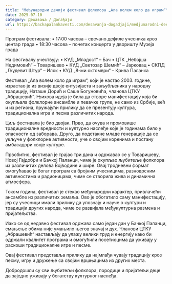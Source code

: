 ```yaml
---
title: "Међународни дечији фестивал фолклора „Ала волем коло да играм“"
date: 2025-07-10
category: Дешавања / Догађаји
url: https://backapalankavesti.com/desavanja-dogadjaji/medjunarodni-deciji-festival-folklora-ala-volem-kolo-da-igram/
---
```


Програм фестивала:
• 17:00 часова – свечано дефиле учесника кроз центар града
• 18:30 часова – почетак концерта у дворишту Музеја града

На фестивалу учествују:
• КУД „Младост“ – Бач
• ЦТК „Небојша Недимовић“ – Товаришево
• КУД „Светозар Шемић“ – Јарковац
• СКПД „Људевит Штур“ – Илок
• КУД „8-ми октомври“ – Крива Паланка

Фестивал „Ала волем коло да играм“, који је настао 2003. године, израстао је из визије двоје ентузијаста и заљубљеника у народну традицију, Наташе Дорић и Саше Богуновића, чланова ЦТКУ „Абрашевић“. Њихова идеја је била да створе манифестацију која би окупљала фолклорне ансамбле и певачке групе, не само из Србије, већ и из региона, пружајући прилику да се презентују култура, традиционална игра и песма различитих народа.

Циљ фестивала је био двојак. Прво, да очува и промовише традиционалне вредности и културно наслеђе које је годинама било у опасности од заборава. Друго, да подстакне младе генерације да се укључе у фолклорне активности, уче о својим коренима и постану амбасадори своје културе.

Првобитно, фестивал је трајао три дана и одржавао се у Товаришеву, Новој Гајдобри и Бачкој Паланци, чиме је окупљао љубитеље фолклора из различитих делова Војводине и шире. Овај тродневни формат омогућавао је богат програм са бројним учесницима, разноврсним активностима и радионицама, чиме се створила жива и динамична атмосфера.

Током година, фестивал је стекао међународни карактер, привлачећи ансамбле из различитих земаља. Ово је обогатило саму манифестацију, јер су учесници имали прилику да упознају и науче о култури и традицији других народа, чиме се развијала међукултурна размена и пријатељства.

Иако се од недавно фестивал одржава само један дан у Бачкој Паланци, смањење обима није умањило његов значај и дух. Чланови ЦТКУ „Абрашевић“ настављају да улажу велики труд и енергију како би одржали квалитет програма и омогућили посетиоцима да уживају у раскоши традиционалне игре и песме.

Овај фестивал представља прилику да најмлађи чувају традицију кроз песму, игру и дружење са својим вршњацима из других места.

Добродошли су сви љубитељи фолклора, породице и пријатељи деце да заједно уживају у богатству културног наслеђа.
